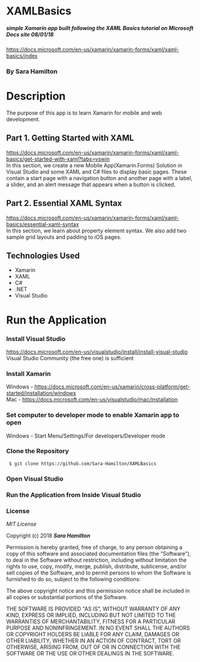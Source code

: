 # XAMLBasics
##### simple Xamarin app built following the XAML Basics tutorial on Microsoft Docs site 08/01/18
https://docs.microsoft.com/en-us/xamarin/xamarin-forms/xaml/xaml-basics/index

### By Sara Hamilton

# Description
The purpose of this app is to learn Xamarin for mobile and web development. 

## Part 1. Getting Started with XAML
https://docs.microsoft.com/en-us/xamarin/xamarin-forms/xaml/xaml-basics/get-started-with-xaml?tabs=vswin  
In this section, we create a new Mobile App(Xamarin.Forms) Solution in Visual Studio and some XAML and C# files to display basic pages.  These contain a start page with a navigation button and another page with a label, a slider, and an alert message that appears when a button is clicked.
## Part 2. Essential XAML Syntax  
https://docs.microsoft.com/en-us/xamarin/xamarin-forms/xaml/xaml-basics/essential-xaml-syntax  
In this section, we learn about property element syntax.  We also add two sample grid layouts and padding to iOS pages.  

    
## Technologies Used
* Xamarin
* XAML
* C#
* .NET
* Visual Studio

# Run the Application
### Install Visual Studio
https://docs.microsoft.com/en-us/visualstudio/install/install-visual-studio  
Visual Studio Community (the free one) is sufficient

### Install Xamarin
Windows - https://docs.microsoft.com/en-us/xamarin/cross-platform/get-started/installation/windows  
Mac - https://docs.microsoft.com/en-us/visualstudio/mac/installation

### Set computer to developer mode to enable Xamarin app to open  
Windows - Start Menu/Settings/For developers/Developer mode

### Clone the Repository  
 ```
  $ git clone https://github.com/Sara-Hamilton/XAMLBasics
  ```
### Open Visual Studio

### Run the Application from Inside Visual Studio




### License

*MIT License*

Copyright (c) 2018 **_Sara Hamilton_**

Permission is hereby granted, free of charge, to any person obtaining a copy
of this software and associated documentation files (the "Software"), to deal
in the Software without restriction, including without limitation the rights
to use, copy, modify, merge, publish, distribute, sublicense, and/or sell
copies of the Software, and to permit persons to whom the Software is
furnished to do so, subject to the following conditions:

The above copyright notice and this permission notice shall be included in all
copies or substantial portions of the Software.

THE SOFTWARE IS PROVIDED "AS IS", WITHOUT WARRANTY OF ANY KIND, EXPRESS OR
IMPLIED, INCLUDING BUT NOT LIMITED TO THE WARRANTIES OF MERCHANTABILITY,
FITNESS FOR A PARTICULAR PURPOSE AND NONINFRINGEMENT. IN NO EVENT SHALL THE
AUTHORS OR COPYRIGHT HOLDERS BE LIABLE FOR ANY CLAIM, DAMAGES OR OTHER
LIABILITY, WHETHER IN AN ACTION OF CONTRACT, TORT OR OTHERWISE, ARISING FROM,
OUT OF OR IN CONNECTION WITH THE SOFTWARE OR THE USE OR OTHER DEALINGS IN THE
SOFTWARE.

